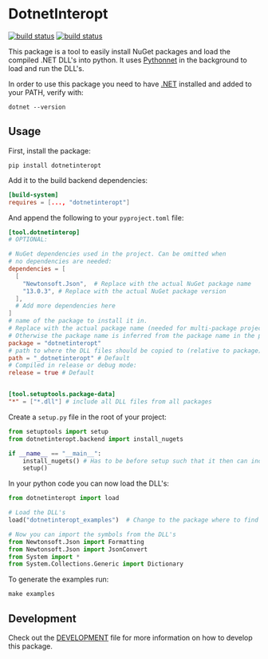 # DotnetInteropt

[![build status](https://github.com/Scewo/python-dotnetinteropt/actions/workflows/format-lint.yml/badge.svg)](https://github.com/Scewo/python-dotnetinteropt/actions/workflows/format-lint.yml)
[![build status](https://github.com/Scewo/python-dotnetinteropt/actions/workflows/generate-doc.yml/badge.svg)](https://github.com/Scewo/python-dotnetinteropt/actions/workflows/generate-doc.yml)

This package is a tool to easily install NuGet packages and load the compiled
.NET DLL's into python. It uses [Pythonnet](https://pythonnet.github.io/) in the
background to load and run the DLL's.

In order to use this package you need to have [.NET](https://learn.microsoft.com/en-us/dotnet/core/install/)
installed and added to your PATH, verify with:

```shell
dotnet --version
```

## Usage

First, install the package:

```shell
pip install dotnetinteropt
```

Add it to the build backend dependencies:

```toml
[build-system]
requires = [..., "dotnetinteropt"]
```

And append the following to your `pyproject.toml` file:

```toml
[tool.dotnetinterop]
# OPTIONAL:

# NuGet dependencies used in the project. Can be omitted when
# no dependencies are needed:
dependencies = [
  [
    "Newtonsoft.Json",  # Replace with the actual NuGet package name
    "13.0.3", # Replace with the actual NuGet package version
  ],
  # Add more dependencies here
]
# name of the package to install it in.
# Replace with the actual package name (needed for multi-package projects)
# Otherwise the package name is inferred from the package name in the pyproject.toml:
package = "dotnetinteropt"
# path to where the DLL files should be copied to (relative to package):
path = "_dotnetinteropt" # Default
# Compiled in release or debug mode:
release = true # Default


[tool.setuptools.package-data]
"*" = ["*.dll"] # include all DLL files from all packages
```

Create a `setup.py` file in the root of your project:

```python
from setuptools import setup
from dotnetinteropt.backend import install_nugets

if __name__ == "__main__":
    install_nugets() # Has to be before setup such that it then can include the DLL's
    setup()
```

In your python code you can now load the DLL's:

```python
from dotnetinteropt import load

# Load the DLL's
load("dotnetinteropt_examples")  # Change to the package where to find the DLL's

# Now you can import the symbols from the DLL's
from Newtonsoft.Json import Formatting
from Newtonsoft.Json import JsonConvert
from System import *
from System.Collections.Generic import Dictionary
```

To generate the examples run:

```shell
make examples
```

## Development

Check out the [DEVELOPMENT](DEVELOPMENT.md) file for more information on how
to develop this package.
